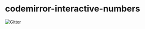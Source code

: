 # codemirror-interactive-numbers

[![Gitter](https://badges.gitter.im/Join%20Chat.svg)](https://gitter.im/auser/codemirror-interactive-numbers?utm_source=badge&utm_medium=badge&utm_campaign=pr-badge&utm_content=badge)